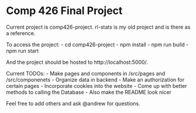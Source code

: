 # Comp 426 Final Project

Current project is comp426-project. rl-stats is my old project and is there as a reference.

To access the project:
    - cd comp426-project
    - npm install 
    - npm run build
    - npm run start

And the project should be hosted to http://localhost:5000/.

Current TODOs:
    - Make pages and components in /src/pages and /src/componenets
    - Organize data in backend
    - Make an authorization for certain pages
    - Incorporate cookies into the website
    - Come up with better methods to calling the Database
    - Also make the README look nicer 


Feel free to add others and ask @andrew for questions.
